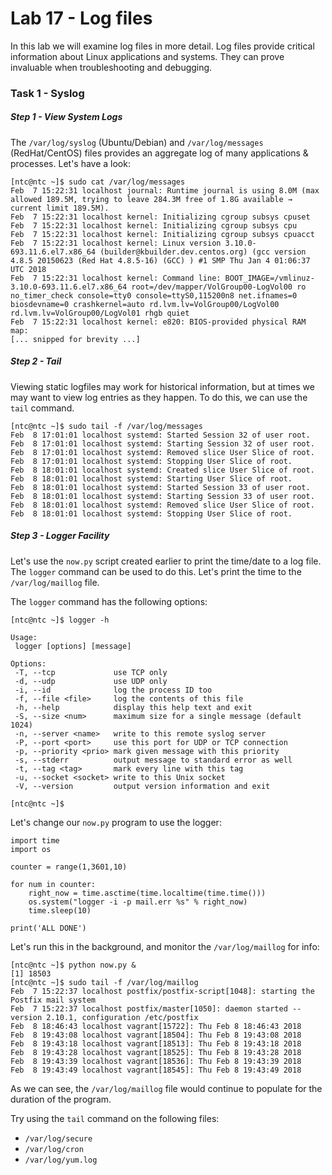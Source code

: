 # Lab 17 - Log files

In this lab we will examine log files in more detail.  Log files provide critical information about Linux applications and systems.  They can prove invaluable when troubleshooting and debugging.

### Task 1 - Syslog

##### Step 1 - View System Logs

The `/var/log/syslog` (Ubuntu/Debian) and `/var/log/messages` (RedHat/CentOS) files provides an aggregate log of many applications & processes.  Let's have a look:

```
[ntc@ntc ~]$ sudo cat /var/log/messages
Feb  7 15:22:31 localhost journal: Runtime journal is using 8.0M (max allowed 189.5M, trying to leave 284.3M free of 1.8G available → current limit 189.5M).
Feb  7 15:22:31 localhost kernel: Initializing cgroup subsys cpuset
Feb  7 15:22:31 localhost kernel: Initializing cgroup subsys cpu
Feb  7 15:22:31 localhost kernel: Initializing cgroup subsys cpuacct
Feb  7 15:22:31 localhost kernel: Linux version 3.10.0-693.11.6.el7.x86_64 (builder@kbuilder.dev.centos.org) (gcc version 4.8.5 20150623 (Red Hat 4.8.5-16) (GCC) ) #1 SMP Thu Jan 4 01:06:37 UTC 2018
Feb  7 15:22:31 localhost kernel: Command line: BOOT_IMAGE=/vmlinuz-3.10.0-693.11.6.el7.x86_64 root=/dev/mapper/VolGroup00-LogVol00 ro no_timer_check console=tty0 console=ttyS0,115200n8 net.ifnames=0 biosdevname=0 crashkernel=auto rd.lvm.lv=VolGroup00/LogVol00 rd.lvm.lv=VolGroup00/LogVol01 rhgb quiet
Feb  7 15:22:31 localhost kernel: e820: BIOS-provided physical RAM map:
[... snipped for brevity ...]
```

##### Step 2 - Tail

Viewing static logfiles may work for historical information, but at times we may want to view log entries as they happen.  To do this, we can use the `tail` command.

```
[ntc@ntc ~]$ sudo tail -f /var/log/messages
Feb  8 17:01:01 localhost systemd: Started Session 32 of user root.
Feb  8 17:01:01 localhost systemd: Starting Session 32 of user root.
Feb  8 17:01:01 localhost systemd: Removed slice User Slice of root.
Feb  8 17:01:01 localhost systemd: Stopping User Slice of root.
Feb  8 18:01:01 localhost systemd: Created slice User Slice of root.
Feb  8 18:01:01 localhost systemd: Starting User Slice of root.
Feb  8 18:01:01 localhost systemd: Started Session 33 of user root.
Feb  8 18:01:01 localhost systemd: Starting Session 33 of user root.
Feb  8 18:01:01 localhost systemd: Removed slice User Slice of root.
Feb  8 18:01:01 localhost systemd: Stopping User Slice of root.
```

##### Step 3 - Logger Facility

Let's use the `now.py` script created earlier to  print the time/date to a log file.  The `logger` command can be used to do this.  Let's print the time to the `/var/log/maillog` file.

The `logger` command has the following options:

```
[ntc@ntc ~]$ logger -h

Usage:
 logger [options] [message]

Options:
 -T, --tcp             use TCP only
 -d, --udp             use UDP only
 -i, --id              log the process ID too
 -f, --file <file>     log the contents of this file
 -h, --help            display this help text and exit
 -S, --size <num>      maximum size for a single message (default 1024)
 -n, --server <name>   write to this remote syslog server
 -P, --port <port>     use this port for UDP or TCP connection
 -p, --priority <prio> mark given message with this priority
 -s, --stderr          output message to standard error as well
 -t, --tag <tag>       mark every line with this tag
 -u, --socket <socket> write to this Unix socket
 -V, --version         output version information and exit

[ntc@ntc ~]$
```

Let's change our `now.py` program to use the logger:

```
import time
import os

counter = range(1,3601,10)

for num in counter:
    right_now = time.asctime(time.localtime(time.time()))
    os.system("logger -i -p mail.err %s" % right_now)
    time.sleep(10)

print('ALL DONE')
```

Let's run this in the background, and monitor the `/var/log/maillog` for info:

```
[ntc@ntc ~]$ python now.py &
[1] 18503
[ntc@ntc ~]$ sudo tail -f /var/log/maillog 
Feb  7 15:22:37 localhost postfix/postfix-script[1048]: starting the Postfix mail system
Feb  7 15:22:37 localhost postfix/master[1050]: daemon started -- version 2.10.1, configuration /etc/postfix
Feb  8 18:46:43 localhost vagrant[15722]: Thu Feb 8 18:46:43 2018
Feb  8 19:43:08 localhost vagrant[18504]: Thu Feb 8 19:43:08 2018
Feb  8 19:43:18 localhost vagrant[18513]: Thu Feb 8 19:43:18 2018
Feb  8 19:43:28 localhost vagrant[18525]: Thu Feb 8 19:43:28 2018
Feb  8 19:43:39 localhost vagrant[18536]: Thu Feb 8 19:43:39 2018
Feb  8 19:43:49 localhost vagrant[18545]: Thu Feb 8 19:43:49 2018
```

As we can see, the `/var/log/maillog` file would continue to populate for the duration of the program. 

Try using the `tail` command on the following files:

* `/var/log/secure`
* `/var/log/cron`
* `/var/log/yum.log`
